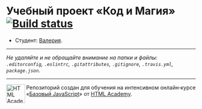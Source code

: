 # Учебный проект «Код и Магия» [![Build status][travis-image]][travis-url]

* Студент: [Валерия](https://up.htmlacademy.ru/javascript/9/user/49320).

---

_Не удаляйте и не обращайте внимание на папки и файлы:_<br>
_`.editorconfig`, `.eslintrc`, `.gitattributes`, `.gitignore`, `.travis.yml`, `package.json`._

---

<a href="https://htmlacademy.ru/intensive/javascript"><img align="left" width="50" height="50" title="HTML Academy" src="https://up.htmlacademy.ru/static/img/intensive/javascript/logo-for-github.svg"></a>

Репозиторий создан для обучения на интенсивном онлайн‑курсе «[Базовый JavaScript](https://htmlacademy.ru/intensive/javascript)» от [HTML Academy](https://htmlacademy.ru).

[travis-image]: https://travis-ci.org/htmlacademy-javascript/49320-code-and-magick.svg?branch=master
[travis-url]: https://travis-ci.org/htmlacademy-javascript/49320-code-and-magick
